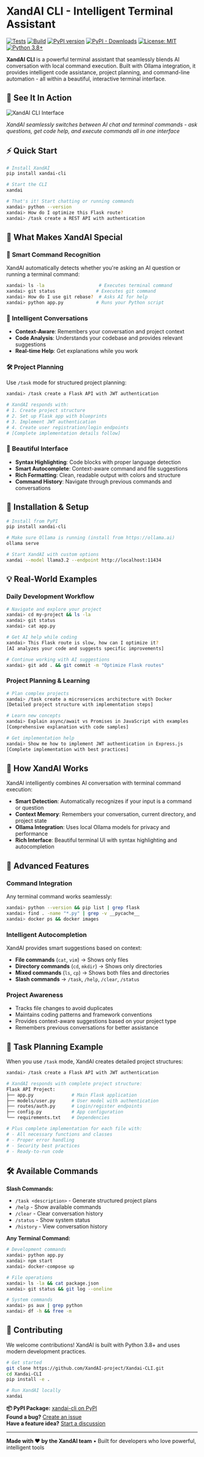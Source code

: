 # XandAI CLI - Intelligent Terminal Assistant

[![Tests](https://github.com/XandAI-project/Xandai-CLI/actions/workflows/test.yml/badge.svg)](https://github.com/XandAI-project/Xandai-CLI/actions/workflows/test.yml)
[![Build](https://github.com/XandAI-project/Xandai-CLI/actions/workflows/workflow.yml/badge.svg)](https://github.com/XandAI-project/Xandai-CLI/actions/workflows/workflow.yml)
[![PyPI version](https://img.shields.io/pypi/v/xandai-cli.svg)](https://pypi.org/project/xandai-cli/)
[![PyPI - Downloads](https://img.shields.io/pypi/dm/xandai-cli.svg)](https://pypi.org/project/xandai-cli/)
[![License: MIT](https://img.shields.io/badge/License-MIT-yellow.svg)](https://opensource.org/licenses/MIT)
[![Python 3.8+](https://img.shields.io/badge/python-3.8+-blue.svg)](https://www.python.org/downloads/)

**XandAI CLI** is a powerful terminal assistant that seamlessly blends AI conversation with local command execution. Built with Ollama integration, it provides intelligent code assistance, project planning, and command-line automation - all within a beautiful, interactive terminal interface.

## 📸 See It In Action

![XandAI CLI Interface](images/CLI.png)

*XandAI seamlessly switches between AI chat and terminal commands - ask questions, get code help, and execute commands all in one interface*

## ⚡ Quick Start

```bash
# Install XandAI
pip install xandai-cli

# Start the CLI
xandai

# That's it! Start chatting or running commands
xandai> python --version
xandai> How do I optimize this Flask route?
xandai> /task create a REST API with authentication
```

## 🎯 What Makes XandAI Special

### 🧠 **Smart Command Recognition**
XandAI automatically detects whether you're asking an AI question or running a terminal command:
```bash
xandai> ls -la                    # Executes terminal command
xandai> git status               # Executes git command  
xandai> How do I use git rebase?  # Asks AI for help
xandai> python app.py            # Runs your Python script
```

### 💬 **Intelligent Conversations**
- **Context-Aware**: Remembers your conversation and project context
- **Code Analysis**: Understands your codebase and provides relevant suggestions
- **Real-time Help**: Get explanations while you work

### 🛠️ **Project Planning**
Use `/task` mode for structured project planning:
```bash
xandai> /task create a Flask API with JWT authentication

# XandAI responds with:
# 1. Create project structure
# 2. Set up Flask app with blueprints  
# 3. Implement JWT authentication
# 4. Create user registration/login endpoints
# [Complete implementation details follow]
```

### 🎨 **Beautiful Interface**
- **Syntax Highlighting**: Code blocks with proper language detection
- **Smart Autocomplete**: Context-aware command and file suggestions  
- **Rich Formatting**: Clean, readable output with colors and structure
- **Command History**: Navigate through previous commands and conversations

## 🔧 Installation & Setup

```bash
# Install from PyPI
pip install xandai-cli

# Make sure Ollama is running (install from https://ollama.ai)
ollama serve

# Start XandAI with custom options
xandai --model llama3.2 --endpoint http://localhost:11434
```

## 💡 Real-World Examples

### Daily Development Workflow
```bash
# Navigate and explore your project
xandai> cd my-project && ls -la
xandai> git status
xandai> cat app.py

# Get AI help while coding
xandai> This Flask route is slow, how can I optimize it?
[AI analyzes your code and suggests specific improvements]

# Continue working with AI suggestions
xandai> git add . && git commit -m "Optimize Flask routes"
```

### Project Planning & Learning
```bash
# Plan complex projects
xandai> /task create a microservices architecture with Docker
[Detailed project structure with implementation steps]

# Learn new concepts
xandai> Explain async/await vs Promises in JavaScript with examples
[Comprehensive explanation with code samples]

# Get implementation help
xandai> Show me how to implement JWT authentication in Express.js
[Complete implementation with best practices]
```

## 🧠 How XandAI Works

XandAI intelligently combines AI conversation with terminal command execution:

- **Smart Detection**: Automatically recognizes if your input is a command or question
- **Context Memory**: Remembers your conversation, current directory, and project state  
- **Ollama Integration**: Uses local Ollama models for privacy and performance
- **Rich Interface**: Beautiful terminal UI with syntax highlighting and autocompletion

## 🔧 Advanced Features

### Command Integration
Any terminal command works seamlessly:
```bash
xandai> python --version && pip list | grep flask
xandai> find . -name "*.py" | grep -v __pycache__
xandai> docker ps && docker images
```

### Intelligent Autocompletion
XandAI provides smart suggestions based on context:
- **File commands** (`cat`, `vim`) → Shows only files
- **Directory commands** (`cd`, `mkdir`) → Shows only directories  
- **Mixed commands** (`ls`, `cp`) → Shows both files and directories
- **Slash commands** → `/task`, `/help`, `/clear`, `/status`

### Project Awareness
- Tracks file changes to avoid duplicates
- Maintains coding patterns and framework conventions
- Provides context-aware suggestions based on your project type
- Remembers previous conversations for better assistance

## 🎨 Task Planning Example

When you use `/task` mode, XandAI creates detailed project structures:

```bash
xandai> /task create a Flask API with JWT authentication

# XandAI responds with complete project structure:
Flask API Project:
├── app.py              # Main Flask application
├── models/user.py      # User model with authentication
├── routes/auth.py      # Login/register endpoints  
├── config.py           # App configuration
└── requirements.txt    # Dependencies

# Plus complete implementation for each file with:
# - All necessary functions and classes
# - Proper error handling  
# - Security best practices
# - Ready-to-run code
```

## 🛠️ Available Commands

**Slash Commands:**
- `/task <description>` - Generate structured project plans
- `/help` - Show available commands
- `/clear` - Clear conversation history
- `/status` - Show system status
- `/history` - View conversation history

**Any Terminal Command:**
```bash
# Development commands
xandai> python app.py
xandai> npm start  
xandai> docker-compose up

# File operations
xandai> ls -la && cat package.json
xandai> git status && git log --oneline

# System commands  
xandai> ps aux | grep python
xandai> df -h && free -m
```

## 🤝 Contributing

We welcome contributions! XandAI is built with Python 3.8+ and uses modern development practices.

```bash
# Get started
git clone https://github.com/XandAI-project/Xandai-CLI.git
cd Xandai-CLI
pip install -e .

# Run XandAI locally
xandai
```

**📦 PyPI Package:** [xandai-cli on PyPI](https://pypi.org/project/xandai-cli/)  
**Found a bug?** [Create an issue](https://github.com/XandAI-project/Xandai-CLI/issues)  
**Have a feature idea?** [Start a discussion](https://github.com/XandAI-project/Xandai-CLI/discussions)

---

**Made with ❤️ by the XandAI team** • Built for developers who love powerful, intelligent tools
